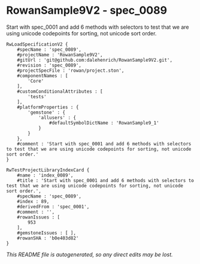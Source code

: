 # RowanSample9V2 - spec_0089
Start with spec_0001 and add 6 methods with selectors to test that we are using unicode codepoints for sorting, not unicode sort order.
```
RwLoadSpecificationV2 {
	#specName : 'spec_0089',
	#projectName : 'RowanSample9V2',
	#gitUrl : 'git@github.com:dalehenrich/RowanSample9V2.git',
	#revision : 'spec_0089',
	#projectSpecFile : 'rowan/project.ston',
	#componentNames : [
		'Core'
	],
	#customConditionalAttributes : [
		'tests'
	],
	#platformProperties : {
		'gemstone' : {
			'allusers' : {
				#defaultSymbolDictName : 'RowanSample9_1'
			}
		}
	},
	#comment : 'Start with spec_0001 and add 6 methods with selectors to test that we are using unicode codepoints for sorting, not unicode sort order.'
}

RwTestProjectLibraryIndexCard {
	#name : 'index_0089',
	#title : 'Start with spec_0001 and add 6 methods with selectors to test that we are using unicode codepoints for sorting, not unicode sort order.',
	#specName : 'spec_0089',
	#index : 89,
	#derivedFrom : 'spec_0001',
	#comment : '',
	#rowanIssues : [
		953
	],
	#gemstoneIssues : [ ],
	#rowanSHA : 'b0e403d82'
}
```

*This README file is autogenerated, so any direct edits may be lost.*
